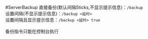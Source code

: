 #ServerBackup
直接备份(默认间隔5ticks,不显示提示信息)：`/backup`<br>
设置间隔(不显示提示信息)：`/backup <延时>`<br>
设置间隔且显示提示信息：`/backup <延时> true`<br>
<br>
备份指令只能在控制台执行